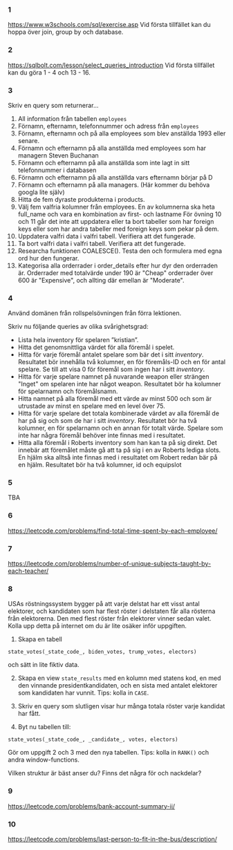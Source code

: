 ### 1
https://www.w3schools.com/sql/exercise.asp Vid första tillfället kan du hoppa över join, group by och database.

### 2
https://sqlbolt.com/lesson/select_queries_introduction Vid första tillfället kan du göra 1 - 4 och 13 - 16.


### 3

Skriv en query som returnerar...

1. All information från tabellen `employees`
2. Förnamn, efternamn, telefonnummer och adress från `employees`
3. Förnamn, efternamn och på alla employees som blev anställda 1993 eller senare.
4. Förnamn och efternamn på alla anställda med
   employees som har managern Steven Buchanan
5. Förnamn och efternamn på alla anställda som inte lagt in sitt telefonnummer i databasen
6. Förnamn och efternamn på alla anställda vars efternamn börjar på D
7. Förnamn och efternamn på alla managers. (Här kommer du behöva googla lite själv)
8. Hitta de fem dyraste produkterna i products.
9. Välj fem valfria kolumner från employees. En av kolumnerna ska heta full_name och vara en kombination av first- och lastname
För övning 10 och 11 går det inte att uppdatera eller ta bort tabeller som har foreign keys eller som har andra tabeller med foreign keys som pekar på dem.
10. Uppdatera valfri data i valfri tabell. Verifiera att det fungerade.
11. Ta bort  valfri data i valfri tabell. Verifiera att det fungerade.
12. Researcha funktionen COALESCE(). Testa den och formulera med egna ord hur den fungerar.
13. Kategorisa alla orderrader i order_details efter hur dyr den orderraden är. Orderrader med totalvärde under 190 är "Cheap" orderrader över 600 är "Expensive", och allting där emellan är "Moderate".


### 4

Använd domänen från rollspelsövningen från förra lektionen.

Skriv nu följande queries av olika svårighetsgrad:

- Lista hela inventory för spelaren ”kristian”.
- Hitta det genomsnittliga värdet för alla föremål i spelet.
- Hitta för varje föremål antalet spelare som bär det i sitt _inventory_. Resultatet bör innehålla två kolumner, en för föremåls-ID och en för antal spelare. Se till att visa 0 för föremål som ingen har i sitt _inventory_.
- Hitta för varje spelare namnet på nuvarande weapon eller strängen "Inget" om spelaren inte har något weapon. Resultatet bör ha kolumner för spelarnamn och föremålsnamn.
- Hitta namnet på alla föremål med ett värde av minst 500 och som är utrustade av minst en spelare med en level över 75.
- Hitta för varje spelare det totala kombinerade värdet av alla föremål de har på sig och som de har i sitt _inventory_. Resultatet bör ha två kolumner, en för spelarnamn och en annan för totalt värde. Spelare som inte har några föremål behöver inte finnas med i resultatet.
- Hitta alla föremål i Roberts inventory som han kan ta på sig direkt. Det innebär att föremålet måste gå att ta på sig i en av Roberts lediga slots. En hjälm ska alltså inte finnas med i resultatet om Robert redan bär på en hjälm. Resultatet bör ha två kolumner, id och equipslot

### 5
TBA


### 6

https://leetcode.com/problems/find-total-time-spent-by-each-employee/

### 7

https://leetcode.com/problems/number-of-unique-subjects-taught-by-each-teacher/


### 8

USAs röstningssystem bygger på att varje delstat har ett visst antal elektorer, och kandidaten som har flest röster i delstaten får alla rösterna från elektorerna. Den med flest röster från elektorer vinner sedan valet. Kolla upp detta på internet om du är lite osäker inför uppgiften.

1. Skapa en tabell

```
state_votes(_state_code_, biden_votes, trump_votes, electors)
```

och sätt in lite fiktiv data.

2. Skapa en view `state_results` med en kolumn med statens kod, en med den vinnande presidentkandidaten, och en sista med antalet elektorer som kandidaten har vunnit. Tips: kolla in `CASE`.

3. Skriv en query som slutligen visar hur många totala röster varje kandidat har fått.

4. Byt nu tabellen till:

```
state_votes(_state_code_, _candidate_, votes, electors)
```

Gör om uppgift 2 och 3 med den nya tabellen. Tips: kolla in `RANK()` och andra window-functions.

Vilken struktur är bäst anser du? Finns det några för och nackdelar?


### 9
https://leetcode.com/problems/bank-account-summary-ii/

### 10
https://leetcode.com/problems/last-person-to-fit-in-the-bus/description/


